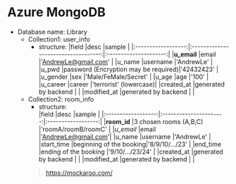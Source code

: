 # Azure MongoDB
- Database name: Library
  - Collection1: user_info
    - structure: 
      |field               |desc                                 |sample                 |
      |:------------------:|:-----------------------------------:|:---------------------:|
      |**u_email**         |email                                |'AndrewLe@gmail.com'   |
      |u_name              |username                             |'AndrewLe'             |
      |u_pwd               |password (Encryption may be required)|'42432423'             |
      |u_gender            |sex                                  |'Male/FeMale/Secret'   |
      |u_age               |age                                  |'100'                  |
      |u_career            |career                               |'terrorist' (lowercase)|
      |created_at          |generated by backend                 |                       |
      |modified_at         |generated by backend                 |                       | 
  - Collection2: room_info
    - structure:  
      |field               |desc                    |sample              |
      |:------------------:|:----------------------:|:------------------:|
      |**room_id**         |3 chosen rooms (A,B,C)  |'roomA/roomB/roomC' |
      |*u_email*           |email                   |'AndrewLe@gmail.com'|
      |u_name              |username                |'AndrewLe'          |
      |start_time          |beginning of the booking|'8/9/10/.../23'     |
      |end_time            |ending of the booking   |'9/10/.../23/24'     |
      |created_at          |generated by backend    |                    |
      |modified_at         |generated by backend    |                    |
    > https://mockaroo.com/

